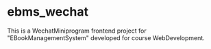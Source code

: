# ebms_wechat
 This is a WechatMiniprogram frontend project for "EBookManagementSystem" developed for course WebDevelopment.
